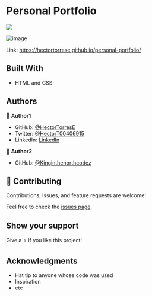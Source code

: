 # Personal Portfolio


![](https://img.shields.io/badge/Microverse-blueviolet)

![image](https://user-images.githubusercontent.com/31547587/148271971-8b109ef0-3903-4d7b-9391-1d866a994a0a.png)

Link: https://hectortorrese.github.io/personal-portfolio/

## Built With

- HTML and CSS



## Authors

👤 **Author1**

- GitHub: [@HectorTorresE](https://github.com/HectorTorresE)
- Twitter: [@HectorT00406915](https://twitter.com/HectorT00406915)
- LinkedIn: [LinkedIn](https://linkedin.com/in/linkedinhandle)

👤 **Author2**

- GitHub: [@Kinginthenorthcodez](https://github.com/Kinginthenorthcodez)

## 🤝 Contributing

Contributions, issues, and feature requests are welcome!

Feel free to check the [issues page](../../issues/).

## Show your support

Give a ⭐️ if you like this project!

## Acknowledgments

- Hat tip to anyone whose code was used
- Inspiration
- etc


